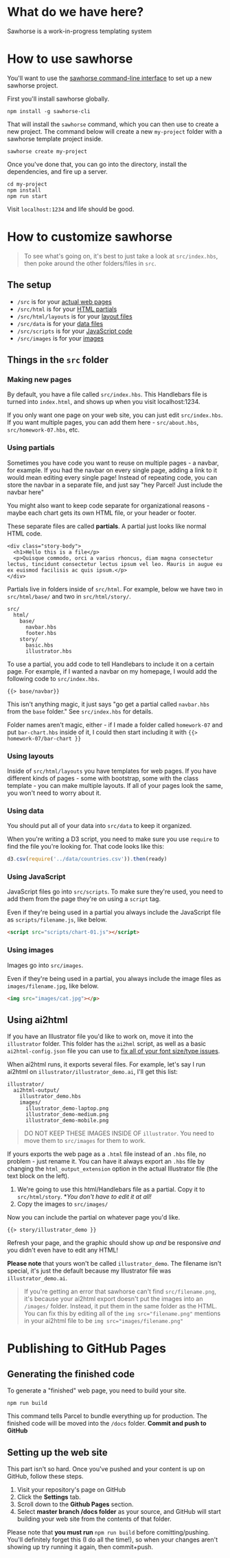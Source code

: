 # What do we have here?

Sawhorse is a work-in-progress templating system

# How to use sawhorse

You'll want to use the [sawhorse command-line interface](https://github.com/littlecolumns/sawhorse-cli) to set up a new sawhorse project.

First you'll install sawhorse globally.

```
npm install -g sawhorse-cli
```

That will install the `sawhorse` command, which you can then use to create a new project. The command below will create a new `my-project` folder with a sawhorse template project inside.

```
sawhorse create my-project
```

Once you've done that, you can go into the directory, install the dependencies, and fire up a server.

```
cd my-project
npm install
npm run start
```

Visit `localhost:1234` and life should be good.

# How to customize sawhorse

> To see what's going on, it's best to just take a look at `src/index.hbs`, then poke around the other folders/files in `src`.

## The setup

* `/src` is for your [actual web pages](#making-new-pages)
* `/src/html` is for your [HTML partials](#using-partials)
* `/src/html/layouts` is for your [layout files](#using-layouts)
* `/src/data` is for your [data files](#using-data)
* `/src/scripts` is for your [JavaScript code](#using-javascript)
* `/src/images` is for your [images](#using-images)

## Things in the `src` folder

### Making new pages

By default, you have a file called `src/index.hbs`. This Handlebars file is turned into `index.html`, and shows up when you visit localhost:1234. 

If you only want one page on your web site, you can just edit `src/index.hbs`. If you want multiple pages, you can add them here - `src/about.hbs`, `src/homework-07.hbs`, etc.

### Using partials

Sometimes you have code you want to reuse on multiple pages - a navbar, for example. If you had the navbar on every single page, adding a link to it would mean editing every single page! Instead of repeating code, you can store the navbar in a separate file, and just say "hey Parcel! Just include the navbar here"

You might also want to keep code separate for organizational reasons - maybe each chart gets its own HTML file, or your header or footer.

These separate files are called **partials**. A partial just looks like normal HTML code.

```
<div class="story-body">
  <h1>Hello this is a file</p>
  <p>Quisque commodo, orci a varius rhoncus, diam magna consectetur lectus, tincidunt consectetur lectus ipsum vel leo. Mauris in augue eu ex euismod facilisis ac quis ipsum.</p>
</div>
```

Partials live in folders inside of `src/html`. For example, below we have two in `src/html/base/` and two in `src/html/story/`.

```
src/
  html/
    base/
      navbar.hbs
      footer.hbs
    story/
      basic.hbs
      illustrator.hbs
```

To use a partial, you add code to tell Handlebars to include it on a certain page. For example, if I wanted a navbar on my homepage, I would add the following code to `src/index.hbs`.

```
{{> base/navbar}}
```

This isn't anything magic, it just says "go get a partial called `navbar.hbs` from the `base` folder." See `src/index.hbs` for details.

Folder names aren't magic, either - if I made a folder called `homework-07` and put `bar-chart.hbs` inside of it, I could then start including it with `{{> homework-07/bar-chart }}`

### Using layouts

Inside of `src/html/layouts` you have templates for web pages. If you have different kinds of pages - some with bootstrap, some with the class template - you can make multiple layouts. If all of your pages look the same, you won't need to worry about it.

### Using data

You should put all of your data into `src/data` to keep it organized.

When you're writing a D3 script, you need to make sure you use `require` to find the file you're looking for. That code looks like this:

```js
d3.csv(require('../data/countries.csv')).then(ready)
```

### Using JavaScript

JavaScript files go into `src/scripts`. To make sure they're used, you need to add them from the page they're on using a `script` tag.

Even if they're being used in a partial you always include the JavaScript file as `scripts/filename.js`, like below.

```html
<script src="scripts/chart-01.js"></script>
```

### Using images

Images go into `src/images`.

Even if they're being used in a partial, you always include the image files as `images/filename.jpg`, like below.


```html
<img src="images/cat.jpg"></p>
```

## Using ai2html

If you have an Illustrator file you'd like to work on, move it into the `illustrator` folder. This folder has the `ai2hml` script, as well as a basic `ai2html-config.json` file you can use to [fix all of your font size/type issues](https://gist.github.com/jsoma/631621e0807b26d49f5aef5260f79162).

When ai2html runs, it exports several files. For example, let's say I run ai2html on `illustrator/illustrator_demo.ai`, I'll get this list:

```
illustrator/
  ai2html-output/
    illustrator_demo.hbs
    images/
      illustrator_demo-laptop.png
      illustrator_demo-medium.png
      illustrator_demo-mobile.png
```

> DO NOT KEEP THESE IMAGES INSIDE OF `illustrator`. You need to move them to `src/images` for them to work.

If yours exports the web page as a `.html` file instead of an `.hbs` file, no problem - just rename it. You can have it always export an `.hbs` file by changing the `html_output_extension` option in the actual Illustrator file (the text block on the left).

1. We're going to use this html/Handlebars file as a partial. Copy it to `src/html/story`. **You don't have to edit it at all!*
2. Copy the images to `src/images/`

Now you can include the partial on whatever page you'd like.

```
{{> story/illustrator_demo }}
```

Refresh your page, and the graphic should show up *and* be responsive *and* you didn't even have to edit any HTML!

**Please note** that yours won't be called `illustrator_demo`. The filename isn't special, it's just the default because my Illustrator file was `illustrator_demo.ai`.

> If you're getting an error that sawhorse can't find `src/filename.png`, it's because your ai2html export doesn't put the images into an `/images/` folder. Instead, it put them in the same folder as the HTML. You can fix this by editing all of the `img src="filename.png"` mentions in your ai2html file to be `img src="images/filename.png"`

# Publishing to GitHub Pages

## Generating the finished code

To generate a "finished" web page, you need to build your site.

```
npm run build
```

This command tells Parcel to bundle everything up for production. The finished code will be moved into the `/docs` folder. **Commit and push to GitHub**

## Setting up the web site

This part isn't so hard. Once you've pushed and your content is up on GitHub, follow these steps.

1. Visit your repository's page on GitHub
2. Click the **Settings** tab.
3. Scroll down to the **Github Pages** section.
4. Select **master branch /docs folder** as your source, and GitHub will start building your web site from the contents of that folder.

Please note that **you must run** `npm run build` before comitting/pushing. You'll definitely forget this (I do all the time!), so when your changes aren't showing up try running it again, then commit+push.